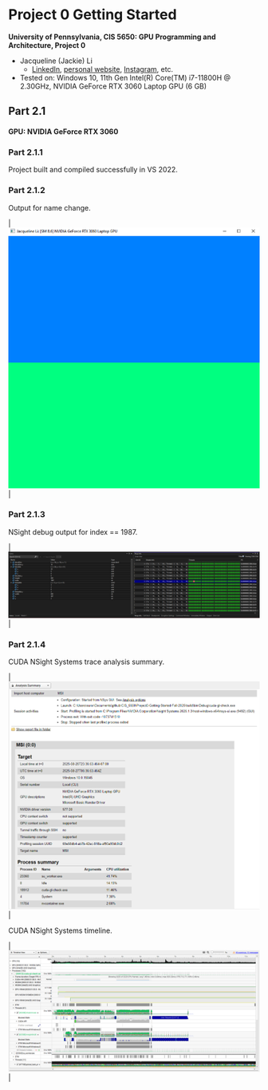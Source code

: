 Project 0 Getting Started
====================

**University of Pennsylvania, CIS 5650: GPU Programming and Architecture, Project 0**

* Jacqueline (Jackie) Li
  * [LinkedIn](https://www.linkedin.com/in/jackie-lii/), [personal website](https://sites.google.com/seas.upenn.edu/jacquelineli/home), [Instagram](https://www.instagram.com/sagescherrytree/), etc.
* Tested on: Windows 10, 11th Gen Intel(R) Core(TM) i7-11800H @ 2.30GHz, NVIDIA GeForce RTX 3060 Laptop GPU (6 GB)

## Part 2.1

#### GPU: NVIDIA GeForce RTX 3060

### Part 2.1.1

Project built and compiled successfully in VS 2022.

### Part 2.1.2

Output for name change.

| ![](images/HW0_2.1.2.png) |

### Part 2.1.3

NSight debug output for index == 1987.

| ![](images/HW0_2.1.3.png) |

### Part 2.1.4

CUDA NSight Systems trace analysis summary.

| ![](images/HW0_2.1.4_analysis_summary.png) |

CUDA NSight Systems timeline.

| ![](images/HW0_2.1.4_timeline.png) |
